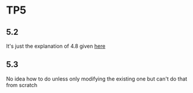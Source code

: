 # TP5

## 5.2
It's just the explanation of 4.8 given [here](../TP4/Solution.md)

## 5.3
No idea how to do unless only modifying the existing one but can't do that from scratch
